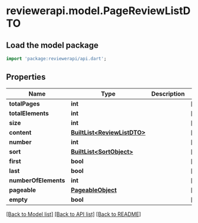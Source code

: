 # reviewerapi.model.PageReviewListDTO

## Load the model package
```dart
import 'package:reviewerapi/api.dart';
```

## Properties
Name | Type | Description | Notes
------------ | ------------- | ------------- | -------------
**totalPages** | **int** |  | [optional] 
**totalElements** | **int** |  | [optional] 
**size** | **int** |  | [optional] 
**content** | [**BuiltList&lt;ReviewListDTO&gt;**](ReviewListDTO.md) |  | [optional] 
**number** | **int** |  | [optional] 
**sort** | [**BuiltList&lt;SortObject&gt;**](SortObject.md) |  | [optional] 
**first** | **bool** |  | [optional] 
**last** | **bool** |  | [optional] 
**numberOfElements** | **int** |  | [optional] 
**pageable** | [**PageableObject**](PageableObject.md) |  | [optional] 
**empty** | **bool** |  | [optional] 

[[Back to Model list]](../README.md#documentation-for-models) [[Back to API list]](../README.md#documentation-for-api-endpoints) [[Back to README]](../README.md)



